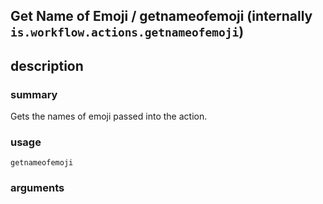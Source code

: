
## Get Name of Emoji / getnameofemoji (internally `is.workflow.actions.getnameofemoji`)



## description
### summary
Gets the names of emoji passed into the action.


### usage
`getnameofemoji `

### arguments

